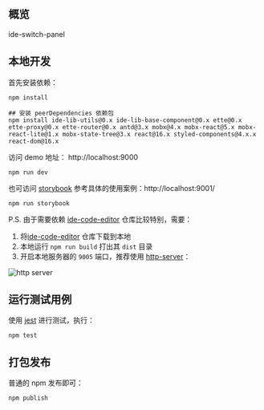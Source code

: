 ## 概览

ide-switch-panel

## 本地开发

首先安装依赖：
```shell
npm install

## 安装 peerDependencies 依赖包
npm install ide-lib-utils@0.x ide-lib-base-component@0.x ette@0.x ette-proxy@0.x ette-router@0.x antd@3.x mobx@4.x mobx-react@5.x mobx-react-lite@1.x mobx-state-tree@3.x react@16.x styled-components@4.x.x react-dom@16.x
```

访问 demo 地址： http://localhost:9000
```shell
npm run dev
```

也可访问 [storybook](https://github.com/storybooks/storybook) 参考具体的使用案例：http://localhost:9001/
```shell
npm run storybook
```

P.S. 由于需要依赖 [ide-code-editor](https://github.com/alibaba-paimai-frontend/ide-code-editor) 仓库比较特别，需要：
 1. 将[ide-code-editor](https://github.com/alibaba-paimai-frontend/ide-code-editor) 仓库下载到本地
 2. 本地运行 `npm run build` 打出其 `dist` 目录
 3. 开启本地服务器的 `9005` 端口，推荐使用 [http-server](https://www.npmjs.com/package/http-server)：

![http server](https://ws3.sinaimg.cn/large/006tNc79ly1fz6cheyqhvj30jj03kaai.jpg)

## 运行测试用例

使用 [jest](https://jestjs.io) 进行测试，执行：

```shell
npm test
```

## 打包发布

普通的 npm 发布即可：

```shell
npm publish
```


